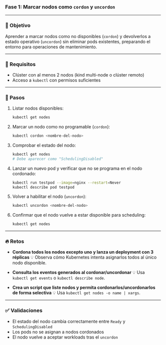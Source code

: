 ### Fase 1: Marcar nodos como `cordon` y `uncordon`

---

### 🎯 Objetivo

Aprender a marcar nodos como no disponibles (`cordon`) y devolverlos a estado operativo (`uncordon`) sin eliminar pods existentes, preparando el entorno para operaciones de mantenimiento.

---

### 🧰 Requisitos

* Clúster con al menos 2 nodos (kind multi-node o clúster remoto)
* Acceso a `kubectl` con permisos suficientes

---

### 🔧 Pasos

1. Listar nodos disponibles:

   ```bash
   kubectl get nodes
   ```

2. Marcar un nodo como no programable (`cordon`):

   ```bash
   kubectl cordon <nombre-del-nodo>
   ```

3. Comprobar el estado del nodo:

   ```bash
   kubectl get nodes
   # Debe aparecer como "SchedulingDisabled"
   ```

4. Lanzar un nuevo pod y verificar que no se programa en el nodo cordonado:

   ```bash
   kubectl run testpod --image=nginx --restart=Never
   kubectl describe pod testpod
   ```

5. Volver a habilitar el nodo (`uncordon`):

   ```bash
   kubectl uncordon <nombre-del-nodo>
   ```

6. Confirmar que el nodo vuelve a estar disponible para scheduling:

   ```bash
   kubectl get nodes
   ```

---

### 🔥 Retos

* **Cordona todos los nodos excepto uno y lanza un deployment con 3 réplicas**
  💡 Observa cómo Kubernetes intenta asignarlos todos al único nodo disponible.

* **Consulta los eventos generados al cordonar/uncordonar**
  💡 Usa `kubectl get events` o `kubectl describe node`.

* **Crea un script que liste nodos y permita cordonarlos/uncordonarlos de forma selectiva**
  💡 Usa `kubectl get nodes -o name | xargs`.

---

### ✅ Validaciones

* El estado del nodo cambia correctamente entre `Ready` y `SchedulingDisabled`
* Los pods no se asignan a nodos cordonados
* El nodo vuelve a aceptar workloads tras el `uncordon`
